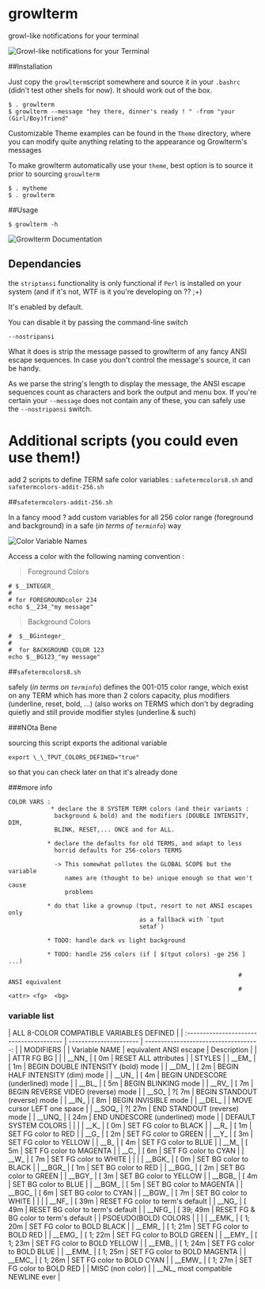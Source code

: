 growlterm
=========

growl-like notifications for your terminal

![Growl-like notifications for your Terminal](https://github.com/peterhost/growlterm/raw/master/img/growl-terminal.png)

##Installation

Just copy the `growlterm`script somewhere and source it in your
`.bashrc` (didn't test other shells for now). It should work out of the
box.

    $ . growlterm
    $ growlterm --message "hey there, dinner's ready ! " -from "your (Girl/Boy)friend"

Customizable Theme examples can be found in the `Theme` directory, where
you can modify quite anything relating to the appearance og Growlterm's
messages

To make growlterm automatically use your `theme`, best option is to
source it prior to sourcing `grouwlterm`

    $ . mytheme
    $ . growlterm

##Usage

    $ growlterm -h

![Growlterm Documentation](https://github.com/peterhost/growlterm/raw/master/img/growlterm-help.png)

## Dependancies

the `striptansi` functionality is only functional if `Perl` is
installed on your system (and if it's not, WTF is it you're developing
on ?? ;+)

It's enabled by default.

You can disable it by passing the command-line switch

    --nostripansi

What it does is strip the message passed to growlterm of any fancy ANSI
escape sequences. In case you don't control the message's source, it can
be handy.

As we parse the string's length to display the message, the ANSI escape
sequences count as characters and bork the output and menu box. If
you're certain your `--message` does not contain any of these, you can
safely use the `--nostripansi` switch.




# Additional scripts (you could even use them!)

add 2 scripts to define TERM safe color variables : `safetermcolors8.sh`
and `safetermcolors-addit-256.sh`

##`safetermcolors-addit-256.sh`

In a fancy mood ? add custom variables for all 256 color range
(foreground and background) in a safe (*in terms of `terminfo`*) way



![Color Variable Names](https://github.com/peterhost/bash-tidbits/raw/master/color/img/256colors.png)

Access a color with the following naming convention :

>Foreground Colors

    # $__INTEGER_
    #
    # for FOREGROUNDcolor 234
    echo $__234_"my message"

>Background Colors

    #  $__BGinteger_
    #
    #  for BACKGROUND COLOR 123
    echo $__BG123_"my message"

##`safetermcolors8.sh`

safely (*in terms on `terminfo`*) defines the 001-015 color range, which
exist on any TERM which has more than 2 colors capacity, plus modifiers
(underline, reset, bold, ...) (also works on TERMS which don't by
degrading quietly and still provide modifier styles (underline & such)


###NOta Bene

sourcing this script exports the aditional variable

    export \_\_TPUT_COLORS_DEFINED="true"

so that you can check later on that it's already done


###more info

    COLOR VARS :
                * declare the 8 SYSTEM TERM colors (and their variants :
                 background & bold) and the modifiers (DOUBLE INTENSITY, DIM,
                 BLINK, RESET,... ONCE and for ALL.

               * declare the defaults for old TERMS, and adapt to less
                 horrid defaults for 256-colors TERMS

                 -> This somewhat pollutes the GLOBAL SCOPE but the variable
                    names are (thought to be) unique enough so that won't cause
                    problems

               * do that like a grownup (tput, resort to not ANSI escapes only
                                         as a fallback with `tput
                                         setaf`)

               * TODO: handle dark vs light background

               * TODO: handle 256 colors (if [ $(tput colors) -ge 256 ] ...)

                                                                     # ANSI equivalent
                                                                     # <attr> <fg>  <bg>
### variable list

| ALL 8-COLOR COMPATIBLE VARIABLES DEFINED |
| :--------------------------------------- | ---------------------- | ------------------------------------: |
| MODIFIERS                                |
| Variable NAME                            | equivalent ANSI escape | Description                           |
|                                          | ATTR   FG   BG         |                                       |
| \_\_NN\_                                    | \[ 0m                  | RESET ALL attributes                  |
| STYLES                                   |
| \_\_EM\_                                    | \[ 1m                  | BEGIN DOUBLE INTENSITY (bold) mode    |
| \_\_DM\_                                    | \[ 2m                  | BEGIN HALF INTENSITY    (dim) mode    |
| \_\_UN\_                                    | \[ 4m                  | BEGIN UNDESCORE  (underlined) mode    |
| \_\_BL\_                                    | \[ 5m                  | BEGIN BLINKING                mode    |
| \_\_RV\_                                    | \[ 7m                  | BEGIN REVERSE VIDEO (reverse) mode    |
| \_\_SO\_                                    | ?\[ 7m                 | BEGIN STANDOUT      (reverse) mode    |
| \_\_IN\_                                    | \[ 8m                  | BEGIN INVISIBLE               mode    |
| \_\_DEL\_                                   |                        | MOVE cursor LEFT one space            |
| \_\_SOQ\_                                   | ?\[ 27m                | END   STANDOUT      (reverse) mode    |
| \_\_UNQ\_                                   | \[ 24m                 | END   UNDESCORE  (underlined) mode    |
| DEFAULT SYSTEM COLORS                    |
| <Foreground>                             |
| \_\_K\_                                     | \[       0m            | SET   FG color to BLACK               |
| \_\_R\_                                     | \[       1m            | SET   FG color to RED                 |
| \_\_G\_                                     | \[       2m            | SET   FG color to GREEN               |
| \_\_Y\_                                     | \[       3m            | SET   FG color to YELLOW              |
| \_\_B\_                                     | \[       4m            | SET   FG color to BLUE                |
| \_\_M\_                                     | \[       5m            | SET   FG color to MAGENTA             |
| \_\_C\_                                     | \[       6m            | SET   FG color to CYAN                |
| \_\_W\_                                     | \[       7m            | SET   FG color to WHITE               |
| <Backgound>                              |
| \_\_BGK\_                                   | \[       0m            | SET   BG color to BLACK               |
| \_\_BGR\_                                   | \[       1m            | SET   BG color to RED                 |
| \_\_BGG\_                                   | \[       2m            | SET   BG color to GREEN               |
| \_\_BGY\_                                   | \[       3m            | SET   BG color to YELLOW              |
| \_\_BGB\_                                   | \[       4m            | SET   BG color to BLUE                |
| \_\_BGM\_                                   | \[       5m            | SET   BG color to MAGENTA             |
| \_\_BGC\_                                   | \[       6m            | SET   BG color to CYAN                |
| \_\_BGW\_                                   | \[       7m            | SET   BG color to WHITE               |
| <reset>                                  |
| \_\_NF\_                                    | \[       39m           | RESET FG color to term's default      |
| \_\_NG\_                                    | \[             49m     | RESET BG color to term's default      |
| \_\_NFG\_                                   | \[       39;   49m     | RESET FG & BG color to term's default |
| PSOEUDO(BOLD) COLORS                     |
| <Foreground-bold>                        |
| \_\_EMK\_                                   | \[ 1;    20m           | SET   FG color to BOLD BLACK          |
| \_\_EMR\_                                   | \[ 1;    21m           | SET   FG color to BOLD RED            |
| \_\_EMG\_                                   | \[ 1;    22m           | SET   FG color to BOLD GREEN          |
| \_\_EMY\_                                   | \[ 1;    23m           | SET   FG color to BOLD YELLOW         |
| \_\_EMB\_                                   | \[ 1;    24m           | SET   FG color to BOLD BLUE           |
| \_\_EMM\_                                   | \[ 1;    25m           | SET   FG color to BOLD MAGENTA        |
| \_\_EMC\_                                   | \[ 1;    26m           | SET   FG color to BOLD CYAN           |
| \_\_EMW\_                                   | \[ 1;    27m           | SET   FG color to BOLD RED            |
| MISC (non color)                         |
| \_\_NL\_   most compatible NEWLINE ever     |

